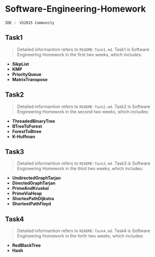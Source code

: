 # Software-Engineering-Homework #
    IDE :　VS2015 Community
Task1
------------
> Detailed informantion refers to `README-Task1.md`. 
Task1 is Software Engineering Homework in the first two weeks, 
which includes:
    
* **SikpList**
* **KMP**
* **PriorityQueue**
* **MatrixTranspose**

Task2
------------  
> Detailed informantion refers to `README-Task2.md`. 
Task2 is Software Engineering Homework in the second two weeks, 
which includes:

* **ThreadedBinaryTree**
* **BTreeToForest**
* **ForestToBtree**
* **K-Huffman**

Task3
------------
> Detailed informantion refers to `README-Task3.md`. 
Task3 is Software Engineering Homework in the third two weeks, 
which includes:

* **UndirectedGraphTarjan**
* **DirectedGraphTarjan**
* **PrimeAndKruskal**
* **PrimeViaHeap**
* **ShortesPathDijkstra**
* **ShortestPathFloyd**

Task4
------------
> Detailed informantion refers to `README-Task4.md`. 
Task4 is Software Engineering Homework in the forth two weeks, 
which includes:

* **RedBlackTree**
* **Hash**


